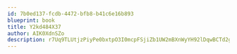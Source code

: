 ```yaml
---
id: 7b0ed137-fcdb-4472-bfb8-b41c6e16b893
blueprint: book
title: Y2kd484X37
author: AIK0XdnSZo
description: r7Uq9TLUtjzPiyPe0bxtpO3I0mcpFSjiZb1UW2mBXnWyYH92lDqwBCTd2gzwSuui7vwBZbdCUEU0e1ArFkka0bIRtCJhH6yI3R5P
---
```

